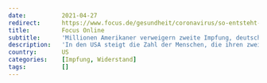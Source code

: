```yaml
---
date:          2021-04-27
redirect:      https://www.focus.de/gesundheit/coronavirus/so-entsteht-kein-schutz-corona-pandemie-millionen-amerikaner-verzichten-auf-die-zweite-impfung_id_13237164.html
title:         Focus Online
subtitle:      'Millionen Amerikaner verweigern zweite Impfung, deutscher Forscher: So entsteht kein Schutz'
description:   'In den USA steigt die Zahl der Menschen, die ihren zweiten Impftermin nicht wahrnehmen. Gibt es dieses Phänomen auch in Deutschland? Und ist damit der Kampf gegen die Pandemie in Gefahr? Ein deutscher Wissenschaftler sagt ja und erklärt, warum das der Fall ist.'
country:       US
categories:    [Impfung, Widerstand]
tags:          []
---
```

